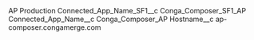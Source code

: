 <?xml version="1.0" encoding="UTF-8"?>
<CustomMetadata xmlns="http://soap.sforce.com/2006/04/metadata" xmlns:xsi="http://www.w3.org/2001/XMLSchema-instance" xmlns:xsd="http://www.w3.org/2001/XMLSchema">
    <label>AP Production</label>
    <values>
        <field>Connected_App_Name_SF1__c</field>
        <value xsi:type="xsd:string">Conga_Composer_SF1_AP</value>
    </values>
    <values>
        <field>Connected_App_Name__c</field>
        <value xsi:type="xsd:string">Conga_Composer_AP</value>
    </values>
    <values>
        <field>Hostname__c</field>
        <value xsi:type="xsd:string">ap-composer.congamerge.com</value>
    </values>
</CustomMetadata>
